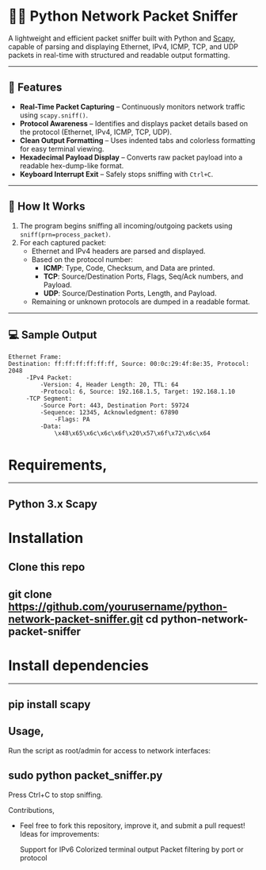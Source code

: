 # 🕵️‍♂️ Python Network Packet Sniffer

A lightweight and efficient packet sniffer built with Python and [Scapy](https://scapy.net/), capable of parsing and displaying Ethernet, IPv4, ICMP, TCP, and UDP packets in real-time with structured and readable output formatting.

---

## 📌 Features

- **Real-Time Packet Capturing** – Continuously monitors network traffic using `scapy.sniff()`.
- **Protocol Awareness** – Identifies and displays packet details based on the protocol (Ethernet, IPv4, ICMP, TCP, UDP).
- **Clean Output Formatting** – Uses indented tabs and colorless formatting for easy terminal viewing.
- **Hexadecimal Payload Display** – Converts raw packet payload into a readable hex-dump-like format.
- **Keyboard Interrupt Exit** – Safely stops sniffing with `Ctrl+C`.

---

## 🧠 How It Works

1. The program begins sniffing all incoming/outgoing packets using `sniff(prn=process_packet)`.
2. For each captured packet:
   - Ethernet and IPv4 headers are parsed and displayed.
   - Based on the protocol number:
     - **ICMP**: Type, Code, Checksum, and Data are printed.
     - **TCP**: Source/Destination Ports, Flags, Seq/Ack numbers, and Payload.
     - **UDP**: Source/Destination Ports, Length, and Payload.
   - Remaining or unknown protocols are dumped in a readable format.

---

## 💻 Sample Output

```plaintext
Ethernet Frame:
Destination: ff:ff:ff:ff:ff:ff, Source: 00:0c:29:4f:8e:35, Protocol: 2048
     -IPv4 Packet:
         -Version: 4, Header Length: 20, TTL: 64
         -Protocol: 6, Source: 192.168.1.5, Target: 192.168.1.10
     -TCP Segment:
         -Source Port: 443, Destination Port: 59724
         -Sequence: 12345, Acknowledgment: 67890
             -Flags: PA
         -Data:
             \x48\x65\x6c\x6c\x6f\x20\x57\x6f\x72\x6c\x64
```


# Requirements,
---
  Python 3.x
  Scapy
---
# Installation

 Clone this repo
---
git clone https://github.com/yourusername/python-network-packet-sniffer.git
cd python-network-packet-sniffer
---

# Install dependencies
---
pip install scapy
---

Usage,
---
Run the script as root/admin for access to network interfaces:

sudo python packet_sniffer.py
---

Press Ctrl+C to stop sniffing.

Contributions,

- Feel free to fork this repository, improve it, and submit a pull request! Ideas for improvements:

    Support for IPv6
    Colorized terminal output
    Packet filtering by port or protocol
